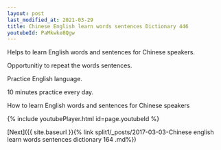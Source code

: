 ```yaml
---
layout: post
last_modified_at: 2021-03-29
title: Chinese English learn words sentences Dictionary 446 
youtubeId: PaMkwke8Qgw
---
```

 
 
Helps to learn English words and sentences for Chinese speakers.

Opportunitiy to repeat the words sentences. 

Practice English language. 
 
10 minutes practice every day. 
 
How to learn English words and sentences for Chinese speakers 
 
{% include youtubePlayer.html id=page.youtubeId %}
 
 
[Next]({{ site.baseurl }}{% link  split1/_posts/2017-03-03-Chinese english learn words sentences dictionary 164 .md%})
 
